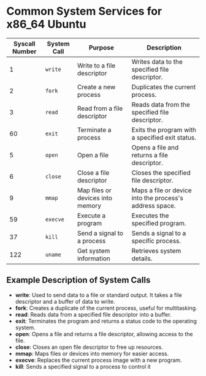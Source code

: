 # Common System Services for x86_64 Ubuntu

| Syscall Number | System Call          | Purpose                                           | Description                                       |
|----------------|----------------------|---------------------------------------------------|---------------------------------------------------|
| 1              | `write`              | Write to a file descriptor                        | Writes data to the specified file descriptor.     |
| 2              | `fork`               | Create a new process                              | Duplicates the current process.                    |
| 3              | `read`               | Read from a file descriptor                       | Reads data from the specified file descriptor.    |
| 60             | `exit`               | Terminate a process                               | Exits the program with a specified exit status.   |
| 5              | `open`               | Open a file                                      | Opens a file and returns a file descriptor.       |
| 6              | `close`              | Close a file descriptor                           | Closes the specified file descriptor.             |
| 9              | `mmap`               | Map files or devices into memory                 | Maps a file or device into the process's address space. |
| 59             | `execve`             | Execute a program                                | Executes the specified program.                    |
| 37             | `kill`               | Send a signal to a process                       | Sends a signal to a specific process.              |
| 122            | `uname`              | Get system information                           | Retrieves system details.                          |

## Example Description of System Calls

- **write**: Used to send data to a file or standard output. It takes a file descriptor and a buffer of data to write.
- **fork**: Creates a duplicate of the current process, useful for multitasking.
- **read**: Reads data from a specified file descriptor into a buffer.
- **exit**: Terminates the program and returns a status code to the operating system.
- **open**: Opens a file and returns a file descriptor, allowing access to the file.
- **close**: Closes an open file descriptor to free up resources.
- **mmap**: Maps files or devices into memory for easier access.
- **execve**: Replaces the current process image with a new program.
- **kill**: Sends a specified signal to a process to control it
